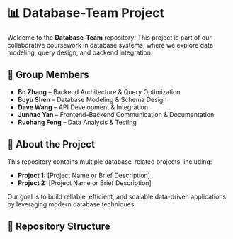# 📊 Database-Team Project

Welcome to the **Database-Team** repository! This project is part of our collaborative coursework in database systems, where we explore data modeling, query design, and backend integration.

## 👥 Group Members

- **Bo Zhang** – Backend Architecture & Query Optimization  
- **Boyu Shen** – Database Modeling & Schema Design  
- **Dave Wang** – API Development & Integration  
- **Junhao Yan** – Frontend-Backend Communication & Documentation  
- **Ruohang Feng** – Data Analysis & Testing

## 📌 About the Project

This repository contains multiple database-related projects, including:

- **Project 1:** [Project Name or Brief Description]  
- **Project 2:** [Project Name or Brief Description]

Our goal is to build reliable, efficient, and scalable data-driven applications by leveraging modern database techniques.

## 📁 Repository Structure

